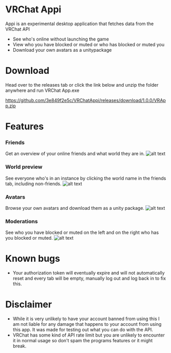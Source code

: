 # VRChat Appi

Appi is an experimental desktop application that fetches data from the VRChat API
  - See who's online without launching the game
  - View who you have blocked or muted or who has blocked or muted you
  - Download your own avatars as a unitypackage
 
# Download

Head over to the releases tab or click the link below and unzip the folder anywhere and run VRChat App.exe

https://github.com/3e849f2e5c/VRChatAppi/releases/download/1.0.0/VRApp.zip

# Features

### Friends
Get an overview of your online friends and what world they are in.
![alt text](https://i.imgur.com/PZfMDAI.png "Friends list")

### World preview
See everyone who's in an instance by clicking the world name in the friends tab, including non-friends.
![alt text](https://i.imgur.com/qwpNNun.png "World Preview") 

### Avatars
Browse your own avatars and download them as a unity package.
![alt text](https://i.imgur.com/AofKs3J.png "Avatars") 

### Moderations
See who you have blocked or muted on the left and on the right who has you blocked or muted.
![alt text](https://i.imgur.com/6mfzooe.png "Player moderations") 

# Known bugs
- Your authorization token will eventually expire and will not automatically reset and every tab will be empty, manually log out and log back in to fix this.

# Disclaimer
- While it is very unlikely to have your account banned from using this I am not liable for any damage that happens to your account from using this app. It was made for testing out what you can do with the API.
- VRChat has some kind of API rate limit but you are unlikely to encounter it in normal usage so don't spam the programs features or it might break.
